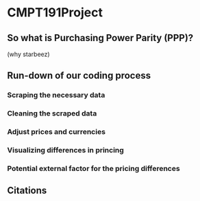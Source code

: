 # CMPT191Project

## So what is Purchasing Power Parity (PPP)?

(why starbeez)

## Run-down of our coding process

### Scraping the necessary data 

### Cleaning the scraped data 

### Adjust prices and currencies 

### Visualizing differences in princing 

### Potential external factor for the pricing differences


## Citations
